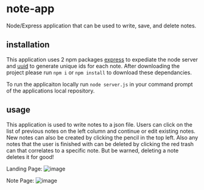 # note-app
Node/Express application that can be used to write, save, and delete notes.

## installation
This application uses 2 npm packages [express](https://www.npmjs.com/package/express) to expediate the node server and [uuid](https://www.npmjs.com/package/uuid) to generate unique ids for each note. After downloading the project please run `npm i` or `npm install` to download these dependancies.

To run the applicaiton locally run `node server.js` in your command prompt of the applications local repository.

## usage
This application is used to write notes to a json file. Users can click on the list of previous notes on the left column and continue or edit existing notes. New notes can also be created by clicking the pencil in the top left. Also any notes that the user is finished with can be deleted by clicking the red trash can that correlates to a specific note. But be warned, deleting a note deletes it for good! 

Landing Page:
![image](https://user-images.githubusercontent.com/24512590/73115746-746eb000-3ee7-11ea-8132-8aefbdbdd6a7.png)

Note Page:
![image](https://user-images.githubusercontent.com/24512590/73115754-923c1500-3ee7-11ea-92d7-003eb46f444c.png)

